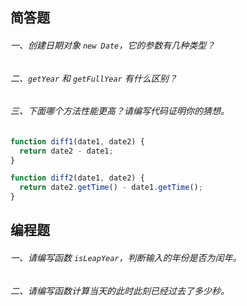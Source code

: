 ## 简答题

###### 一、创建日期对象 `new Date`，它的参数有几种类型？

###### 二、`getYear` 和 `getFullYear` 有什么区别？

###### 三、下面哪个方法性能更高？请编写代码证明你的猜想。

```js
function diff1(date1, date2) {
  return date2 - date1;
}

function diff2(date1, date2) {
  return date2.getTime() - date1.getTime();
}
```

## 编程题

###### 一、请编写函数 `isLeapYear`，判断输入的年份是否为闰年。

###### 二、请编写函数计算当天的此时此刻已经过去了多少秒。
